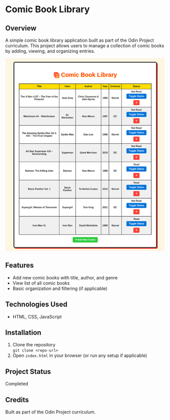 # Comic Book Library
## Overview
A simple comic book library application built as part of the Odin Project curriculum. This project allows users to manage a collection of comic books by adding, viewing, and organizing entries.

![Alt text for the image](Screenshot_2025-04-21_15-13-38.png)

## Features
- Add new comic books with title, author, and genre
- View list of all comic books
- Basic organization and filtering (if applicable)

## Technologies Used
- HTML, CSS, JavaScript

## Installation
1. Clone the repository  
   `git clone <repo-url>`
2. Open `index.html` in your browser (or run any setup if applicable)


## Project Status
Completed

## Credits
Built as part of the Odin Project curriculum.
